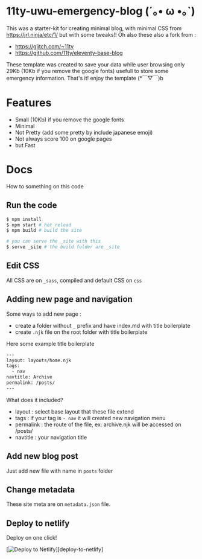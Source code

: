 # 11ty-uwu-emergency-blog (´｡• ω •｡`)

This was a starter-kit for creating minimal blog, with minimal CSS from https://jrl.ninja/etc/1/ but with some tweaks!! Oh also these also a fork from :

- https://glitch.com/~11ty
- https://github.com/11ty/eleventy-base-blog

These template was created to save your data while user browsing only 29Kb (10Kb if you remove the google fonts) usefull to store some emergency information. That's it! enjoy the template (*￣▽￣)b

# Features

- Small (10Kb) if you remove the google fonts
- Minimal
- Not Pretty (add some pretty by include japanese emoji)
- Not always score 100 on google pages
- but Fast

# Docs

How to something on this code

## Run the code

```bash
$ npm install
$ npm start # hot reload
$ npm build # build the site

# you can serve the _site with this
$ serve _site # the build folder are _site
```

## Edit CSS

All CSS are on `_sass`, compiled and default CSS on `css`

## Adding new page and navigation

Some ways to add new page :

- create a folder without `_` prefix and have index.md with title boilerplate
- create `.njk` file on the root folder with title boilerplate

Here some example title boilerplate

```txt
---
layout: layouts/home.njk
tags:
  - nav
navtitle: Archive
permalink: /posts/
---
```

What does it included?

  - layout : select base layout that these file extend
  - tags : if your tag is `- nav` it will created new navigation menu
  - permalink : the route of the file, ex: archive.njk will be accessed on /posts/
  - navtitle : your navigation title

## Add new blog post

Just add new file with name in `posts` folder

## Change metadata

These site meta are on `metadata.json` file.

## Deploy to netlify

Deploy on one click!

[![Deploy to Netlify](https://www.netlify.com/img/deploy/button.svg)][deploy-to-netlify]
